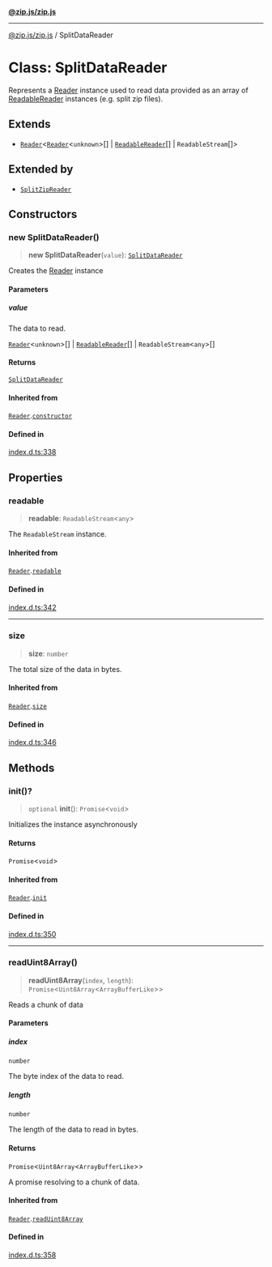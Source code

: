 [**@zip.js/zip.js**](../README.md)

***

[@zip.js/zip.js](../globals.md) / SplitDataReader

# Class: SplitDataReader

Represents a [Reader](Reader.md) instance used to read data provided as an array of [ReadableReader](../interfaces/ReadableReader.md) instances (e.g. split zip files).

## Extends

- [`Reader`](Reader.md)\<[`Reader`](Reader.md)\<`unknown`\>[] \| [`ReadableReader`](../interfaces/ReadableReader.md)[] \| `ReadableStream`[]\>

## Extended by

- [`SplitZipReader`](SplitZipReader.md)

## Constructors

### new SplitDataReader()

> **new SplitDataReader**(`value`): [`SplitDataReader`](SplitDataReader.md)

Creates the [Reader](Reader.md) instance

#### Parameters

##### value

The data to read.

[`Reader`](Reader.md)\<`unknown`\>[] | [`ReadableReader`](../interfaces/ReadableReader.md)[] | `ReadableStream`\<`any`\>[]

#### Returns

[`SplitDataReader`](SplitDataReader.md)

#### Inherited from

[`Reader`](Reader.md).[`constructor`](Reader.md#constructors)

#### Defined in

[index.d.ts:338](https://github.com/gildas-lormeau/zip.js/blob/24ecd74cb4237f29fe97eb10cff1144c3877ce3d/index.d.ts#L338)

## Properties

### readable

> **readable**: `ReadableStream`\<`any`\>

The `ReadableStream` instance.

#### Inherited from

[`Reader`](Reader.md).[`readable`](Reader.md#readable)

#### Defined in

[index.d.ts:342](https://github.com/gildas-lormeau/zip.js/blob/24ecd74cb4237f29fe97eb10cff1144c3877ce3d/index.d.ts#L342)

***

### size

> **size**: `number`

The total size of the data in bytes.

#### Inherited from

[`Reader`](Reader.md).[`size`](Reader.md#size)

#### Defined in

[index.d.ts:346](https://github.com/gildas-lormeau/zip.js/blob/24ecd74cb4237f29fe97eb10cff1144c3877ce3d/index.d.ts#L346)

## Methods

### init()?

> `optional` **init**(): `Promise`\<`void`\>

Initializes the instance asynchronously

#### Returns

`Promise`\<`void`\>

#### Inherited from

[`Reader`](Reader.md).[`init`](Reader.md#init)

#### Defined in

[index.d.ts:350](https://github.com/gildas-lormeau/zip.js/blob/24ecd74cb4237f29fe97eb10cff1144c3877ce3d/index.d.ts#L350)

***

### readUint8Array()

> **readUint8Array**(`index`, `length`): `Promise`\<`Uint8Array`\<`ArrayBufferLike`\>\>

Reads a chunk of data

#### Parameters

##### index

`number`

The byte index of the data to read.

##### length

`number`

The length of the data to read in bytes.

#### Returns

`Promise`\<`Uint8Array`\<`ArrayBufferLike`\>\>

A promise resolving to a chunk of data.

#### Inherited from

[`Reader`](Reader.md).[`readUint8Array`](Reader.md#readuint8array)

#### Defined in

[index.d.ts:358](https://github.com/gildas-lormeau/zip.js/blob/24ecd74cb4237f29fe97eb10cff1144c3877ce3d/index.d.ts#L358)
